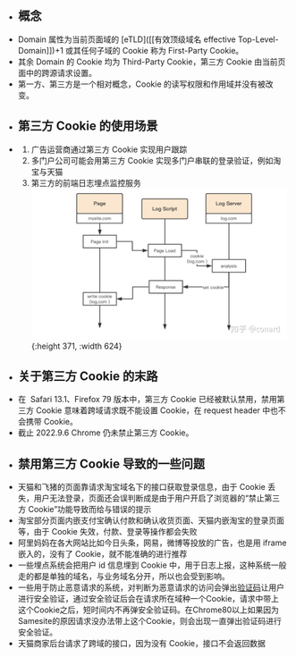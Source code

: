 - ## 概念
- Domain 属性为当前页面域的 [eTLD]([[有效顶级域名 effective Top-Level-Domain]])+1 或其任何子域的 Cookie 称为 First-Party Cookie。
- 其余 Domain 的 Cookie 均为 Third-Party Cookie，第三方 Cookie 由当前页面中的跨源请求设置。
- 第一方、第三方是一个相对概念，Cookie 的读写权限和作用域并没有被改变。
- ## 第三方 Cookie 的使用场景
- 1. 广告运营商通过第三方 Cookie 实现用户跟踪
  2. 多门户公司可能会用第三方 Cookie 实现多门户串联的登录验证，例如淘宝与天猫
  3. 第三方的前端日志埋点监控服务
  ![image.png](../assets/image_1662466427888_0.png){:height 371, :width 624}
- ## 关于第三方 Cookie 的末路
- 在  Safari 13.1、Firefox 79 版本中，第三方 Cookie 已经被默认禁用，禁用第三方 Cookie 意味着跨域请求既不能设置 Cookie，在 request header 中也不会携带 Cookie。
- 截止 2022.9.6 Chrome 仍未禁止第三方 Cookie。
- ## 禁用第三方 Cookie 导致的一些问题
- 天猫和飞猪的页面靠请求淘宝域名下的接口获取登录信息，由于 Cookie 丢失，用户无法登录，页面还会误判断成是由于用户开启了浏览器的“禁止第三方 Cookie”功能导致而给与错误的提示
- 淘宝部分页面内嵌支付宝确认付款和确认收货页面、天猫内嵌淘宝的登录页面等，由于 Cookie 失效，付款、登录等操作都会失败
- 阿里妈妈在各大网站比如今日头条，网易，微博等投放的广告，也是用 iframe 嵌入的，没有了 Cookie，就不能准确的进行推荐
- 一些埋点系统会把用户 id 信息埋到 Cookie 中，用于日志上报，这种系统一般走的都是单独的域名，与业务域名分开，所以也会受到影响。
- 一些用于防止恶意请求的系统，对判断为恶意请求的访问会弹出[验证码](https://www.zhihu.com/search?q=%E9%AA%8C%E8%AF%81%E7%A0%81&search_source=Entity&hybrid_search_source=Entity&hybrid_search_extra=%7B%22sourceType%22%3A%22article%22%2C%22sourceId%22%3A%22114093227%22%7D)让用户进行安全验证，通过安全验证后会在请求所在域种一个Cookie，请求中带上这个Cookie之后，短时间内不再弹安全验证码。在Chrome80以上如果因为Samesite的原因请求没办法带上这个Cookie，则会出现一直弹出验证码进行安全验证。
- 天猫商家后台请求了跨域的接口，因为没有 Cookie，接口不会返回数据